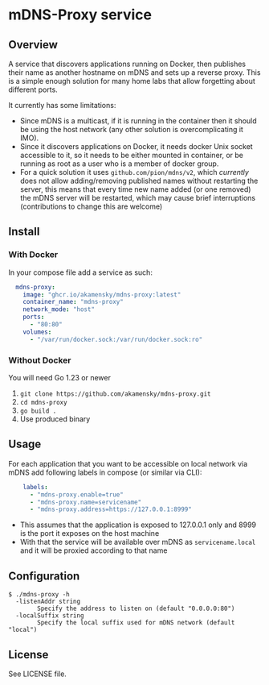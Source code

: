 # mDNS-Proxy service

## Overview

A service that discovers applications running on Docker, then publishes their name as another hostname on mDNS and sets up a reverse proxy. 
This is a simple enough solution for many home labs that allow forgetting about different ports.

It currently has some limitations:

- Since mDNS is a multicast, if it is running in the container then it should be using the host network (any other solution is overcomplicating it IMO).
- Since it discovers applications on Docker, it needs docker Unix socket accessible to it, so it needs to be either mounted in container, or be running as root as a user who is a member of docker group.
- For a quick solution it uses `github.com/pion/mdns/v2`, which _currently_ does not allow adding/removing published names without restarting the server, this means that every time new name added (or one removed) the mDNS server will be restarted, which may cause brief interruptions (contributions to change this are welcome)

## Install

### With Docker

In your compose file add a service as such:

```yaml
  mdns-proxy:
    image: "ghcr.io/akamensky/mdns-proxy:latest"
    container_name: "mdns-proxy"
    network_mode: "host"
    ports:
      - "80:80"
    volumes:
      - "/var/run/docker.sock:/var/run/docker.sock:ro"
```

### Without Docker

You will need Go 1.23 or newer

1. `git clone https://github.com/akamensky/mdns-proxy.git`
2. `cd mdns-proxy`
3. `go build .`
4. Use produced binary

## Usage

For each application that you want to be accessible on local network via mDNS add following labels in compose (or similar via CLI):

```yaml
    labels:
      - "mdns-proxy.enable=true"
      - "mdns-proxy.name=servicename"
      - "mdns-proxy.address=https://127.0.0.1:8999"
```

- This assumes that the application is exposed to 127.0.0.1 only and 8999 is the port it exposes on the host machine
- With that the service will be available over mDNS as `servicename.local` and it will be proxied according to that name

## Configuration

```
$ ./mdns-proxy -h
  -listenAddr string
        Specify the address to listen on (default "0.0.0.0:80")
  -localSuffix string
        Specify the local suffix used for mDNS network (default "local")
```

## License

See LICENSE file.

